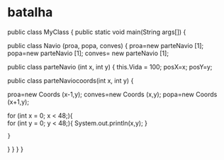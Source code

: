 # batalha
public class MyClass {
    public static void main(String args[]) {
        
public class Navio (proa, popa, conves) {
  proa=new parteNavio [1];
  popa=new parteNavio [1];
  conves= new parteNavio [1];
  
  
public class parteNavio (int x, int y) {
  this.Vida = 100;
  posX=x;
  posY=y;
  
  
public class parteNaviocoords(int x, int y) {  
  
  proa=new Coords (x-1,y);
  conves=new Coords (x,y);
  popa=new Coords (x+1,y);
  
  for (int x = 0; x < 48;){  
  for (int y = 0; y < 48;){
  System.out.println(x,y);
  }
  
    }
}
}
}
}
